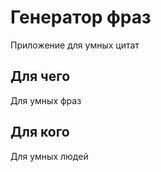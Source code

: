 # Генератор фраз

Приложение для умных цитат

## Для чего

Для умных фраз

Для кого
--
Для умных людей




